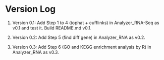 # Version Log



1. Version 0.1: Add Step 1 to 4 (tophat + cufflinks) in Analyzer_RNA-Seq as v0.1 and test it. Build README.md v0.1.

2. Version 0.2: Add Step 5 (find diff gene) in Analyzer_RNA as v0.2.

3. Version 0.3: Add Step 6 (GO and KEGG enrichment analysis by R) in Analyzer_RNA as v0.3.
